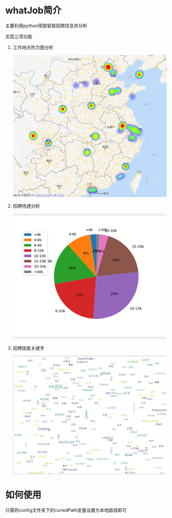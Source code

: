 # whatJob简介

主要利用python爬取智联招聘信息并分析

实现三项功能

1. 工作地点热力图分析

    ![image](https://github.com/happened/whatJob/blob/master/relitu.PNG)

2. 招聘待遇分析

    ![image](https://github.com/happened/whatJob/blob/master/xinzi.PNG)

3. 招聘技能关键字

    ![image](https://github.com/happened/whatJob/blob/master/keyword.PNG)


# 如何使用

只需将config文件夹下的curwdPath变量设置为本地路径即可